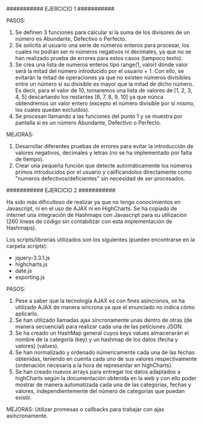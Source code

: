 
###########
EJERCICIO 1
###########

PASOS:
1. Se definen 3 funciones para calcular si la suma de los divisores de un número es Abundante, Defectivo o Perfecto.
2. Se solicita al usuario una serie de números enteros para procesar, los cuales no podrán ser ni números negativos ni decimales, ya que no se han realizado prueba de errores para estos casos (tampoco texto).
3. Se crea una lista de numeros enteros tipo range(1, valor) dónde valor será la mitad del número introducido por el usuario + 1. Con ello, se evitarán la mitad de operaciones ya que no existen números divisibles entre un número si su divisible es mayor que la mitad de dicho número. Es decir, para el valor de 10, tomaremos una lista de valores de [1, 2, 3, 4, 5] descartando los restantes [6, 7, 8, 9, 10] ya que núnca obtendremos un valor entero (excepto el número divisible por sí mismo, los cuales quedan excluídos).
4. Se procesan llamando a las funciones del punto 1 y se muestra por pantalla si es un número Abundante, Defectivo o Perfecto.


MEJORAS:
1. Desarrollar diferentes pruebas de errores para evitar la introducción de valores negativos, decimales y letras (no se ha implementado por falta de tiempo).
2. Crear una pequeña función que detecte automáticamente los números primos introducidos por el usuario y calificandolos directamente como "numeros defectivos/deficientes" sin necesidad de ser procesados.


###########
EJERCICIO 2
###########

Ha sido más dificultoso de realizar ya que no tengo conocimientos en Javascript, ni en el uso de AJAX ni en HighCharts. Se ha copiado de internet una integración de Hashmaps con Javascript para su utilización (260 líneas de código sin contabilizar con esta implementación de Hashmaps).

Los scripts/librerias utilizados son los siguientes (pueden encontrarse en la carpeta scripts):
  - jquery-3.3.1.js
  - highcharts.js
  - date.js
  - exporting.js


PASOS:
1. Pese a saber que la tecnología AJAX es con fines asíncronos, se ha utilizado AJAX de manera síncrona ya que el enunciado no indica cómo aplicarlo.
2. Se han utilizado llamadas ajax síncronamente unas dentro de otras (de manera secuencial) para realizar cada una de las peticiones JSON.
3. Se ha creado un HashMap general cuyos keys values almacenarán el nombre de la categoría (key) y un hashmap de los datos (fecha y valores) (values).
4. Se han normalizado y ordenado númericamente cada una de las fechas obtenidas, teniendo en cuenta cada uno de sus valores respectivamente (ordenación necesaria a la hora de representar en highCharts).
5. Se han creado nuevos arrays para entregar los datos adaptados a highCharts según la documentación obtenida en la web y con ello poder mostrar de manera automatizada cada una de las categorias, fechas y valores, independientemente del número de categorías que puedan existir.

MEJORAS: 
Utilizar promesas o callbacks para trabajar con ajax asíncronamente.

